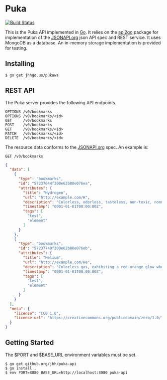 # Puka

[![Build Status](https://travis-ci.org/jhh/puka-api.svg?branch=master)](https://travis-ci.org/jhh/puka-api)

This is the Puka API implemented in [Go][golang]. It relies on the [api2go] package for implementation of the [JSONAPI.org][jsonapi] json API spec and REST service. It uses MongoDB as a database. An in-memory storage implementation is provided for testing.

## Installing

```
$ go get jhhgo.us/pukaws
```

## REST API

The Puka server provides the following API endpoints.

```
OPTIONS /v0/bookmarks
OPTIONS /v0/bookmarks/<id>
GET     /v0/bookmarks
POST    /v0/bookmarks
GET     /v0/bookmarks/<id>
PATCH   /v0/bookmarks/<id>
DELETE  /v0/bookmarks/<id>
```

The resource data conforms to the [JSONAPI.org][jsonapi] spec. An example is:

```
GET /v0/bookmarks
```

```json
{
  "data": [
    {
      "type": "bookmarks",
      "id": "57237644f300e62b80e076ea",
      "attributes": {
        "title": "Hydrogen",
        "url": "http://example.com/H",
        "description": "Colorless, odorless, tasteless, non-toxic, nonmetallic, highly combustible diatomic gas.",
        "timestamp": "0001-01-01T00:00:00Z",
        "tags": [
          "test",
          "element"
        ]
      }
    },
    {
      "type": "bookmarks",
      "id": "57237749f300e62b80e076eb",
      "attributes": {
        "title": "Helium",
        "url": "http://example.com/He",
        "description": "Colorless gas, exhibiting a red-orange glow when placed in a high-voltage electric field.",
        "timestamp": "0001-01-01T00:00:00Z",
        "tags": [
          "test",
          "element"
        ]
      }
    }
  ],
  "meta": {
    "license": "CC0 1.0",
    "license-url": "https://creativecommons.org/publicdomain/zero/1.0/"
  }
}
```

## Getting Started

The $PORT and $BASE_URL environment variables must be set.

```
$ go get github.org/jhh/puka-api
$ go install .
$ env PORT=8080 BASE_URL=http://localhost:8080 puka-api
```

[api2go]: https://github.com/manyminds/api2go
[golang]: https://golang.org/
[jsonapi]: http://jsonapi.org/

